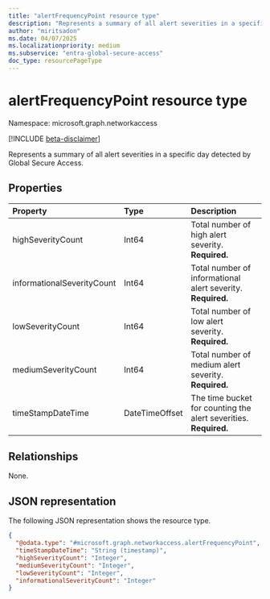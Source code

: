 ```yaml
---
title: "alertFrequencyPoint resource type"
description: "Represents a summary of all alert severities in a specific day."
author: "miritsadon"
ms.date: 04/07/2025
ms.localizationpriority: medium
ms.subservice: "entra-global-secure-access"
doc_type: resourcePageType
---
```


# alertFrequencyPoint resource type

Namespace: microsoft.graph.networkaccess

[!INCLUDE [beta-disclaimer](../../includes/beta-disclaimer.md)]

Represents a summary of all alert severities in a specific day detected by Global Secure Access.

## Properties
|Property|Type|Description|
|:---|:---|:---|
|highSeverityCount|Int64|Total number of high alert severity. **Required.**|
|informationalSeverityCount|Int64|Total number of informational alert severity. **Required.**|
|lowSeverityCount|Int64|Total number of low alert severity. **Required.**|
|mediumSeverityCount|Int64|Total number of medium alert severity. **Required.**|
|timeStampDateTime|DateTimeOffset|The time bucket for counting the alert severities. **Required.**|

## Relationships
None.

## JSON representation
The following JSON representation shows the resource type.
<!-- {
  "blockType": "resource",
  "@odata.type": "microsoft.graph.networkaccess.alertFrequencyPoint"
}
-->
``` json
{
  "@odata.type": "#microsoft.graph.networkaccess.alertFrequencyPoint",
  "timeStampDateTime": "String (timestamp)",
  "highSeverityCount": "Integer",
  "mediumSeverityCount": "Integer",
  "lowSeverityCount": "Integer",
  "informationalSeverityCount": "Integer"
}
```
